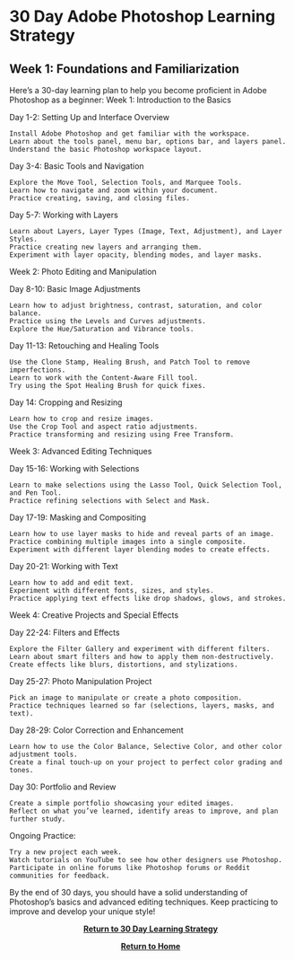 # 30 Day Adobe Photoshop Learning Strategy

<H2>Week 1: Foundations and Familiarization</H2>



Here’s a 30-day learning plan to help you become proficient in Adobe Photoshop as a beginner:
Week 1: Introduction to the Basics

Day 1-2: Setting Up and Interface Overview

    Install Adobe Photoshop and get familiar with the workspace.
    Learn about the tools panel, menu bar, options bar, and layers panel.
    Understand the basic Photoshop workspace layout.

Day 3-4: Basic Tools and Navigation

    Explore the Move Tool, Selection Tools, and Marquee Tools.
    Learn how to navigate and zoom within your document.
    Practice creating, saving, and closing files.

Day 5-7: Working with Layers

    Learn about Layers, Layer Types (Image, Text, Adjustment), and Layer Styles.
    Practice creating new layers and arranging them.
    Experiment with layer opacity, blending modes, and layer masks.

Week 2: Photo Editing and Manipulation

Day 8-10: Basic Image Adjustments

    Learn how to adjust brightness, contrast, saturation, and color balance.
    Practice using the Levels and Curves adjustments.
    Explore the Hue/Saturation and Vibrance tools.

Day 11-13: Retouching and Healing Tools

    Use the Clone Stamp, Healing Brush, and Patch Tool to remove imperfections.
    Learn to work with the Content-Aware Fill tool.
    Try using the Spot Healing Brush for quick fixes.

Day 14: Cropping and Resizing

    Learn how to crop and resize images.
    Use the Crop Tool and aspect ratio adjustments.
    Practice transforming and resizing using Free Transform.

Week 3: Advanced Editing Techniques

Day 15-16: Working with Selections

    Learn to make selections using the Lasso Tool, Quick Selection Tool, and Pen Tool.
    Practice refining selections with Select and Mask.

Day 17-19: Masking and Compositing

    Learn how to use layer masks to hide and reveal parts of an image.
    Practice combining multiple images into a single composite.
    Experiment with different layer blending modes to create effects.

Day 20-21: Working with Text

    Learn how to add and edit text.
    Experiment with different fonts, sizes, and styles.
    Practice applying text effects like drop shadows, glows, and strokes.

Week 4: Creative Projects and Special Effects

Day 22-24: Filters and Effects

    Explore the Filter Gallery and experiment with different filters.
    Learn about smart filters and how to apply them non-destructively.
    Create effects like blurs, distortions, and stylizations.

Day 25-27: Photo Manipulation Project

    Pick an image to manipulate or create a photo composition.
    Practice techniques learned so far (selections, layers, masks, and text).

Day 28-29: Color Correction and Enhancement

    Learn how to use the Color Balance, Selective Color, and other color adjustment tools.
    Create a final touch-up on your project to perfect color grading and tones.

Day 30: Portfolio and Review

    Create a simple portfolio showcasing your edited images.
    Reflect on what you’ve learned, identify areas to improve, and plan further study.

Ongoing Practice:

    Try a new project each week.
    Watch tutorials on YouTube to see how other designers use Photoshop.
    Participate in online forums like Photoshop forums or Reddit communities for feedback.

By the end of 30 days, you should have a solid understanding of Photoshop’s basics and advanced editing techniques. Keep practicing to improve and develop your unique style!

<p align="center">
  <a href="https://github.com/rlangc/30-Day-Learning.git"><b>Return to 30 Day Learning Strategy</b></a>
<p align="center">
  <a href="https://github.com/rlangc/Test_RCL.git"><b>Return to Home</b></a>
